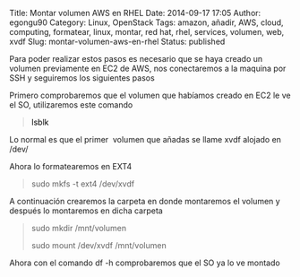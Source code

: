 Title: Montar volumen AWS en RHEL
Date: 2014-09-17 17:05
Author: egongu90
Category: Linux, OpenStack
Tags: amazon, añadir, AWS, cloud, computing, formatear, linux, montar, red hat, rhel, services, volumen, web, xvdf
Slug: montar-volumen-aws-en-rhel
Status: published

Para poder realizar estos pasos es necesario que se haya creado un
volumen previamente en EC2 de AWS, nos conectaremos a la maquina por SSH
y seguiremos los siguientes pasos<!--more-->

Primero comprobaremos que el volumen que habíamos creado en EC2 le ve el
SO, utilizaremos este comando

> <span class="command" style="color: #000000;">lsblk</span><span
> style="color: #000000;"> </span>

Lo normal es que el primer  volumen que añadas se llame xvdf alojado en
/dev/

Ahora lo formatearemos en EXT4

> sudo mkfs -t ext4 /dev/xvdf

A continuación crearemos la carpeta en donde montaremos el volumen y
después lo montaremos en dicha carpeta

> sudo mkdir /mnt/volumen
>
> sudo mount /dev/xvdf /mnt/volumen

Ahora con el comando df -h comprobaremos que el SO ya lo ve montado


